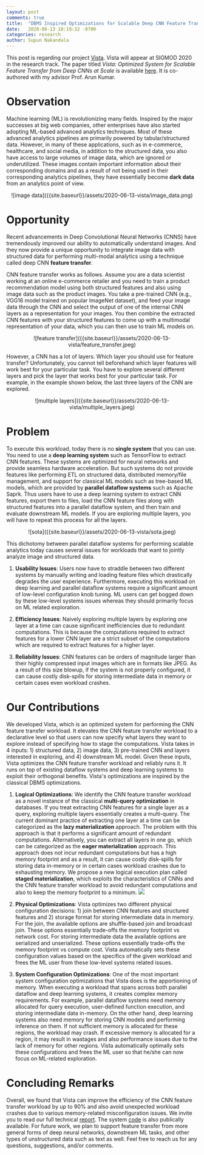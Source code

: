 ```yaml
---
layout: post
comments: true
title:  "DBMS Inspired Optimizations for Scalable Deep CNN Feature Transfer"
date:   2020-06-13 18:19:32 -0700
categories: research
author: Supun Nakandala
---
```


This post is regarding our project [Vista](https://adalabucsd.github.io/vista.html). Vista will appear at SIGMOD 2020 in the research track. The paper titled *Vista: Optimized System for Scalable Feature Transfer from Deep CNNs at Scale* is available [here](https://adalabucsd.github.io/papers/TR_2020_Vista.pdf). It is co-authored with my advisor Prof. Arun Kumar.


Observation
===========
Machine learning (ML) is revolutionizing many fields. Inspired by the major successes at big web companies, other enterprises have also started adopting ML-based advanced analytics techniques. Most of these advanced analytics pipelines are primarily powered by tabular/structured data. However, in many of these applications, such as in e-commerce, healthcare, and social media, in addition to the structured data, you also have access to large volumes of image data, which are ignored or underutilized. These images contain important information about their corresponding domains and as a result of not being used in their corresponding analytics pipelines, they have essentially become **dark data** from an analytics point of view.

<div align="center" markdown="1">
![image data]({{site.baseurl}}/assets/2020-06-13-vista/image_data.png)
</div>

Opportunity
===========
Recent advancements in Deep Convolutional Neural Networks (CNNS) have tremendously improved our ability to automatically understand images. And they now provide a unique opportunity to integrate image data with structured data for performing multi-modal analytics using a technique called deep CNN **feature transfer**.

CNN feature transfer works as follows. Assume you are a data scientist working at an online e-commerce retailer and you need to train a product recommendation model using both structured features and also using image data such as the product images.
You take a pre-trained CNN (e.g., VGG16 model trained on popular ImageNet dataset), and feed your image data through the CNN and select the output of one of the internal CNN layers as a representation for your images. You then combine the extracted CNN features with your structured features to come up with a multimodal representation of your data, which you can then use to train ML models on.

<div align="center" markdown="1">
![feature transfer]({{site.baseurl}}/assets/2020-06-13-vista/feature_transfer.jpeg)
</div>

However, a CNN has a lot of layers. Which layer you should use for feature transfer? Unfortunately, you cannot tell beforehand which layer features will work best for your particular task. You have to explore several different layers and pick the layer that works best for your particular task. For example, in the example shown below, the last three layers of the CNN are explored.

<div align="center" markdown="1">
![multiple layers]({{site.baseurl}}/assets/2020-06-13-vista/multiple_layers.jpeg)
</div>


Problem
=======
To execute this workload, today there is no **single system** that you can use. You need to use a **deep learning system** such as TensorFlow to extract CNN features. These systems are optimized for neural networks and provide seamless hardware acceleration.
But such systems do not provide features like performing ETL on structured data, distributed memory/file management, and support for classical ML models such as tree-based ML models, which are provided by **parallel dataflow systems** such as Apache Saprk.
Thus users have to use a deep learning system to extract CNN features, export them to files, load the CNN feature files along with structured features into a parallel dataflow system, and then train and evaluate downstream ML models. If you are exploring multiple layers, you will have to repeat this process for all the layers.

<div align="center" markdown="1">
![sota]({{site.baseurl}}/assets/2020-06-13-vista/sota.jpeg)
</div>

This dichotomy between parallel dataflow systems for performing scalable analytics today causes several issues for workloads that want to jointly analyze image and structured data.

1. **Usability Issues**: Users now have to straddle between two different systems by manually writing and loading feature files which drastically degrades the user experience. Furthermore, executing this workload on deep learning and parallel dataflow systems require a significant amount of low-level configuration knob tuning. ML users can get bogged down by these low-level systems issues whereas they should primarily focus on ML related exploration.

2. **Efficiency Issues**: Naively exploring multiple layers by exploring one layer at a time can cause significant inefficiencies due to redundant computations. This is because the computations required to extract features for a lower CNN layer are a strict subset of the computations which are required to extract features for a higher layer.

3. **Reliability Issues**: CNN features can be orders of magnitude larger than their highly compressed input images which are in formats like JPEG. As a result of this size blowup, if the system is not properly configured, it can cause costly disk-spills for storing intermediate data in memory or certain cases even workload crashes.

Our Contributions
==================
We developed Vista, which is an optimized system for performing the CNN feature transfer workload. It elevates the CNN feature transfer workload to a declarative level so that users can now specify what layers they want to explore instead of specifying how to stage the computations.
Vista takes in 4 inputs: 1) structured data, 2) image data, 3) pre-trained CNN and layers interested in exploring, and 4) downstream ML model.
Given these inputs, Vista optimizes the CNN feature transfer workload and reliably runs it.
It runs on top of existing dataflow systems and deep learning systems to exploit their orthogonal benefits. Vista's optimizations are inspired by the classical DBMS optimizations.

1. **Logical Optimizations**: We identify the CNN feature transfer workload as a novel instance of the classical **multi-query optimization** in databases. If you treat extracting CNN features for a single layer as a query, exploring multiple layers essentially creates a multi-query. The current dominant practice of extracting one layer at a time can be categorized as the **lazy materialization** approach. The problem with this approach is that it performs a significant amount of redundant computations. Alternatively, you can extract all layers in one go, which can be categorized as the **eager materialization** approach. This approach does not incur redundant computations but has a high memory footprint and as a result, it can cause costly disk-spills for storing data in-memory or in certain cases workload crashes due to exhausting memory. We propose a new logical execution plan called **staged materialization**, which exploits the characteristics of CNNs and the CNN feature transfer workload to avoid redundant computations and also to keep the memory footprint to a minimum.
![]({{site.baseurl}}/assets/2020-06-13-vista/tradeoff.jpeg)

2. **Physical Optimizations**: Vista optimizes two different physical configuration decisions: 1) join between CNN features and structured features and 2) storage format for storing intermediate data in memory. For the join, the available options are shuffle-based join and broadcast join. These options essentially trade-offs the memory footprint vs network cost. For storing intermediate data the available options are serialized and unserialized. These options essentially trade-offs the memory footprint vs compute cost. Vista automatically sets these configuration values based on the specifics of the given workload and frees the ML user from these low-level systems related issues.

3. **System Configuration Optimizations**: One of the most important system configuration optimizations that Vista does is the apportioning of memory. When executing a workload that spans across both parallel dataflow and deep learning systems, it creates complex memory requirements. For example, parallel dataflow systems need memory allocated for query execution, user-defined function execution, and storing intermediate data in-memory. On the other hand, deep learning systems also need memory for storing CNN models and performing inference on them. If not sufficient memory is allocated for these regions, the workload may crash. If excessive memory is allocated for a region, it may result in wastages and also performance issues due to the lack of memory for other regions. Vista automatically optimally sets these configurations and frees the ML user so that he/she can now focus on ML-related exploration.

Concluding Remarks
==================
Overall, we found that Vista can improve the efficiency of the CNN feature transfer workload by up to 90% and also avoid unexpected workload crashes due to various memory-related misconfiguration issues.
We invite you to read our full technical [report](https://adalabucsd.github.io/papers/TR_2020_Vista.pdf). The system [code](https://github.com/adalabucsd/vista) is also publically available.
For future work, we plan to support feature transfer from more general forms of deep neural networks, downstream ML tasks, and other types of unstructured data such as text as well.
Feel free to reach us for any questions, suggestions, and/or comments.
